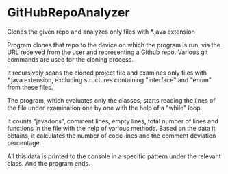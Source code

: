 # GitHubRepoAnalyzer
Clones the given repo and analyzes only files with *.java extension


Program clones that repo to the device on which the program is run,
via the URL received from the user and representing a Github repo. 
Various git commands are used for the cloning process.

It recursively scans the cloned project file and examines only files with *.java extension,
excluding structures containing "interface" and "enum" from these files.

The program, which evaluates only the classes,
starts reading the lines of the file under examination one by one with the help of a "while" loop.

It counts "javadocs", comment lines, empty lines, total number of lines and functions in the file with the help of various methods.
Based on the data it obtains, it calculates the number of code lines and the comment deviation percentage.

All this data is printed to the console in a specific pattern under the relevant class. And the program ends.

